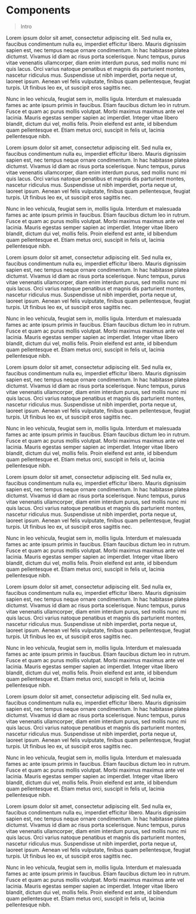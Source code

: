 # Components

> Intro

Lorem ipsum dolor sit amet, consectetur adipiscing elit. Sed nulla ex, faucibus condimentum nulla eu, imperdiet efficitur libero. Mauris dignissim sapien est, nec tempus neque ornare condimentum. In hac habitasse platea dictumst. Vivamus id diam ac risus porta scelerisque. Nunc tempus, purus vitae venenatis ullamcorper, diam enim interdum purus, sed mollis nunc mi quis lacus. Orci varius natoque penatibus et magnis dis parturient montes, nascetur ridiculus mus. Suspendisse ut nibh imperdiet, porta neque ut, laoreet ipsum. Aenean vel felis vulputate, finibus quam pellentesque, feugiat turpis. Ut finibus leo ex, ut suscipit eros sagittis nec.

Nunc in leo vehicula, feugiat sem in, mollis ligula. Interdum et malesuada fames ac ante ipsum primis in faucibus. Etiam faucibus dictum leo in rutrum. Fusce et quam ac purus mollis volutpat. Morbi maximus maximus ante vel lacinia. Mauris egestas semper sapien ac imperdiet. Integer vitae libero blandit, dictum dui vel, mollis felis. Proin eleifend est ante, id bibendum quam pellentesque et. Etiam metus orci, suscipit in felis ut, lacinia pellentesque nibh.

Lorem ipsum dolor sit amet, consectetur adipiscing elit. Sed nulla ex, faucibus condimentum nulla eu, imperdiet efficitur libero. Mauris dignissim sapien est, nec tempus neque ornare condimentum. In hac habitasse platea dictumst. Vivamus id diam ac risus porta scelerisque. Nunc tempus, purus vitae venenatis ullamcorper, diam enim interdum purus, sed mollis nunc mi quis lacus. Orci varius natoque penatibus et magnis dis parturient montes, nascetur ridiculus mus. Suspendisse ut nibh imperdiet, porta neque ut, laoreet ipsum. Aenean vel felis vulputate, finibus quam pellentesque, feugiat turpis. Ut finibus leo ex, ut suscipit eros sagittis nec.

Nunc in leo vehicula, feugiat sem in, mollis ligula. Interdum et malesuada fames ac ante ipsum primis in faucibus. Etiam faucibus dictum leo in rutrum. Fusce et quam ac purus mollis volutpat. Morbi maximus maximus ante vel lacinia. Mauris egestas semper sapien ac imperdiet. Integer vitae libero blandit, dictum dui vel, mollis felis. Proin eleifend est ante, id bibendum quam pellentesque et. Etiam metus orci, suscipit in felis ut, lacinia pellentesque nibh.

Lorem ipsum dolor sit amet, consectetur adipiscing elit. Sed nulla ex, faucibus condimentum nulla eu, imperdiet efficitur libero. Mauris dignissim sapien est, nec tempus neque ornare condimentum. In hac habitasse platea dictumst. Vivamus id diam ac risus porta scelerisque. Nunc tempus, purus vitae venenatis ullamcorper, diam enim interdum purus, sed mollis nunc mi quis lacus. Orci varius natoque penatibus et magnis dis parturient montes, nascetur ridiculus mus. Suspendisse ut nibh imperdiet, porta neque ut, laoreet ipsum. Aenean vel felis vulputate, finibus quam pellentesque, feugiat turpis. Ut finibus leo ex, ut suscipit eros sagittis nec.

Nunc in leo vehicula, feugiat sem in, mollis ligula. Interdum et malesuada fames ac ante ipsum primis in faucibus. Etiam faucibus dictum leo in rutrum. Fusce et quam ac purus mollis volutpat. Morbi maximus maximus ante vel lacinia. Mauris egestas semper sapien ac imperdiet. Integer vitae libero blandit, dictum dui vel, mollis felis. Proin eleifend est ante, id bibendum quam pellentesque et. Etiam metus orci, suscipit in felis ut, lacinia pellentesque nibh.

Lorem ipsum dolor sit amet, consectetur adipiscing elit. Sed nulla ex, faucibus condimentum nulla eu, imperdiet efficitur libero. Mauris dignissim sapien est, nec tempus neque ornare condimentum. In hac habitasse platea dictumst. Vivamus id diam ac risus porta scelerisque. Nunc tempus, purus vitae venenatis ullamcorper, diam enim interdum purus, sed mollis nunc mi quis lacus. Orci varius natoque penatibus et magnis dis parturient montes, nascetur ridiculus mus. Suspendisse ut nibh imperdiet, porta neque ut, laoreet ipsum. Aenean vel felis vulputate, finibus quam pellentesque, feugiat turpis. Ut finibus leo ex, ut suscipit eros sagittis nec.

Nunc in leo vehicula, feugiat sem in, mollis ligula. Interdum et malesuada fames ac ante ipsum primis in faucibus. Etiam faucibus dictum leo in rutrum. Fusce et quam ac purus mollis volutpat. Morbi maximus maximus ante vel lacinia. Mauris egestas semper sapien ac imperdiet. Integer vitae libero blandit, dictum dui vel, mollis felis. Proin eleifend est ante, id bibendum quam pellentesque et. Etiam metus orci, suscipit in felis ut, lacinia pellentesque nibh.

Lorem ipsum dolor sit amet, consectetur adipiscing elit. Sed nulla ex, faucibus condimentum nulla eu, imperdiet efficitur libero. Mauris dignissim sapien est, nec tempus neque ornare condimentum. In hac habitasse platea dictumst. Vivamus id diam ac risus porta scelerisque. Nunc tempus, purus vitae venenatis ullamcorper, diam enim interdum purus, sed mollis nunc mi quis lacus. Orci varius natoque penatibus et magnis dis parturient montes, nascetur ridiculus mus. Suspendisse ut nibh imperdiet, porta neque ut, laoreet ipsum. Aenean vel felis vulputate, finibus quam pellentesque, feugiat turpis. Ut finibus leo ex, ut suscipit eros sagittis nec.

Nunc in leo vehicula, feugiat sem in, mollis ligula. Interdum et malesuada fames ac ante ipsum primis in faucibus. Etiam faucibus dictum leo in rutrum. Fusce et quam ac purus mollis volutpat. Morbi maximus maximus ante vel lacinia. Mauris egestas semper sapien ac imperdiet. Integer vitae libero blandit, dictum dui vel, mollis felis. Proin eleifend est ante, id bibendum quam pellentesque et. Etiam metus orci, suscipit in felis ut, lacinia pellentesque nibh.

Lorem ipsum dolor sit amet, consectetur adipiscing elit. Sed nulla ex, faucibus condimentum nulla eu, imperdiet efficitur libero. Mauris dignissim sapien est, nec tempus neque ornare condimentum. In hac habitasse platea dictumst. Vivamus id diam ac risus porta scelerisque. Nunc tempus, purus vitae venenatis ullamcorper, diam enim interdum purus, sed mollis nunc mi quis lacus. Orci varius natoque penatibus et magnis dis parturient montes, nascetur ridiculus mus. Suspendisse ut nibh imperdiet, porta neque ut, laoreet ipsum. Aenean vel felis vulputate, finibus quam pellentesque, feugiat turpis. Ut finibus leo ex, ut suscipit eros sagittis nec.

Nunc in leo vehicula, feugiat sem in, mollis ligula. Interdum et malesuada fames ac ante ipsum primis in faucibus. Etiam faucibus dictum leo in rutrum. Fusce et quam ac purus mollis volutpat. Morbi maximus maximus ante vel lacinia. Mauris egestas semper sapien ac imperdiet. Integer vitae libero blandit, dictum dui vel, mollis felis. Proin eleifend est ante, id bibendum quam pellentesque et. Etiam metus orci, suscipit in felis ut, lacinia pellentesque nibh.

Lorem ipsum dolor sit amet, consectetur adipiscing elit. Sed nulla ex, faucibus condimentum nulla eu, imperdiet efficitur libero. Mauris dignissim sapien est, nec tempus neque ornare condimentum. In hac habitasse platea dictumst. Vivamus id diam ac risus porta scelerisque. Nunc tempus, purus vitae venenatis ullamcorper, diam enim interdum purus, sed mollis nunc mi quis lacus. Orci varius natoque penatibus et magnis dis parturient montes, nascetur ridiculus mus. Suspendisse ut nibh imperdiet, porta neque ut, laoreet ipsum. Aenean vel felis vulputate, finibus quam pellentesque, feugiat turpis. Ut finibus leo ex, ut suscipit eros sagittis nec.

Nunc in leo vehicula, feugiat sem in, mollis ligula. Interdum et malesuada fames ac ante ipsum primis in faucibus. Etiam faucibus dictum leo in rutrum. Fusce et quam ac purus mollis volutpat. Morbi maximus maximus ante vel lacinia. Mauris egestas semper sapien ac imperdiet. Integer vitae libero blandit, dictum dui vel, mollis felis. Proin eleifend est ante, id bibendum quam pellentesque et. Etiam metus orci, suscipit in felis ut, lacinia pellentesque nibh.

Lorem ipsum dolor sit amet, consectetur adipiscing elit. Sed nulla ex, faucibus condimentum nulla eu, imperdiet efficitur libero. Mauris dignissim sapien est, nec tempus neque ornare condimentum. In hac habitasse platea dictumst. Vivamus id diam ac risus porta scelerisque. Nunc tempus, purus vitae venenatis ullamcorper, diam enim interdum purus, sed mollis nunc mi quis lacus. Orci varius natoque penatibus et magnis dis parturient montes, nascetur ridiculus mus. Suspendisse ut nibh imperdiet, porta neque ut, laoreet ipsum. Aenean vel felis vulputate, finibus quam pellentesque, feugiat turpis. Ut finibus leo ex, ut suscipit eros sagittis nec.

Nunc in leo vehicula, feugiat sem in, mollis ligula. Interdum et malesuada fames ac ante ipsum primis in faucibus. Etiam faucibus dictum leo in rutrum. Fusce et quam ac purus mollis volutpat. Morbi maximus maximus ante vel lacinia. Mauris egestas semper sapien ac imperdiet. Integer vitae libero blandit, dictum dui vel, mollis felis. Proin eleifend est ante, id bibendum quam pellentesque et. Etiam metus orci, suscipit in felis ut, lacinia pellentesque nibh.
